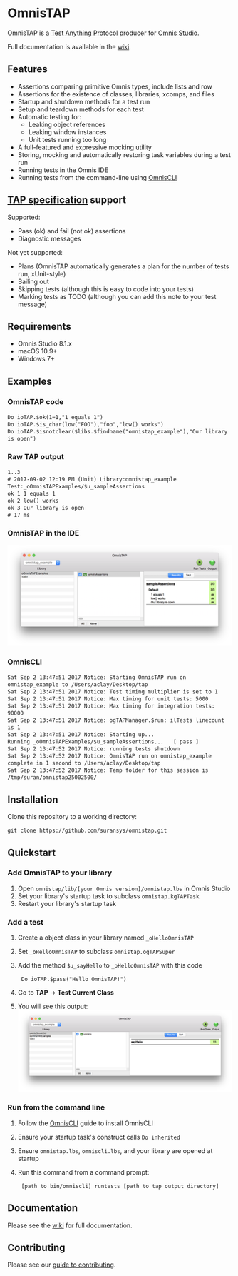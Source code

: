 # OmnisTAP
OmnisTAP is a [Test Anything Protocol](https://testanything.org) producer for [Omnis Studio](http://www.omnis.net).

Full documentation is available in the [wiki](https://github.com/suransys/omnistap/wiki).

## Features
* Assertions comparing primitive Omnis types, include lists and row
* Assertions for the existence of classes, libraries, xcomps, and files
* Startup and shutdown methods for a test run
* Setup and teardown methods for each test
* Automatic testing for:
  * Leaking object references
  * Leaking window instances
  * Unit tests running too long
* A full-featured and expressive mocking utility
* Storing, mocking and automatically restoring task variables during a test run
* Running tests in the Omnis IDE
* Running tests from the command-line using [OmnisCLI](https://github.com/suransys/omniscli)

## [TAP specification](https://testanything.org/tap-specification.html) support
Supported:
* Pass (ok) and fail (not ok) assertions
* Diagnostic messages

Not yet supported:
* Plans (OmnisTAP automatically generates a plan for the number of tests run, xUnit-style)
* Bailing out
* Skipping tests (although this is easy to code into your tests)
* Marking tests as TODO (although you can add this note to your test message)

## Requirements
* Omnis Studio 8.1.x
* macOS 10.9+
* Windows 7+

## Examples
### OmnisTAP code
```omnis
Do ioTAP.$ok(1=1,"1 equals 1")
Do ioTAP.$is_char(low("FOO"),"foo","low() works")
Do ioTAP.$isnotclear($libs.$findname("omnistap_example"),"Our library is open")
```
### Raw TAP output
```
1..3
# 2017-09-02 12:19 PM (Unit) Library:omnistap_example Test:_oOmnisTAPExamples/$u_sampleAssertions
ok 1 1 equals 1
ok 2 low() works
ok 3 Our library is open
# 17 ms
```
### OmnisTAP in the IDE
![OmnisTAP Example output in the IDE](images/omnistap_example.png)

### OmnisCLI
```
Sat Sep 2 13:47:51 2017 Notice: Starting OmnisTAP run on omnistap_example to /Users/aclay/Desktop/tap
Sat Sep 2 13:47:51 2017 Notice: Test timing multiplier is set to 1
Sat Sep 2 13:47:51 2017 Notice: Max timing for unit tests: 5000
Sat Sep 2 13:47:51 2017 Notice: Max timing for integration tests: 90000
Sat Sep 2 13:47:51 2017 Notice: ogTAPManager.$run: ilTests linecount is 1
Sat Sep 2 13:47:51 2017 Notice: Starting up...
Running _oOmnisTAPExamples/$u_sampleAssertions...   [ pass ]
Sat Sep 2 13:47:52 2017 Notice: running tests shutdown
Sat Sep 2 13:47:52 2017 Notice: OmnisTAP run on omnistap_example complete in 1 second to /Users/aclay/Desktop/tap
Sat Sep 2 13:47:52 2017 Notice: Temp folder for this session is /tmp/suran/omnistap25002500/
```

## Installation
Clone this repository to a working directory:
```
git clone https://github.com/suransys/omnistap.git
```

## Quickstart
### Add OmnisTAP to your library
1. Open `omnistap/lib/[your Omnis version]/omnistap.lbs` in Omnis Studio
1. Set your library's startup task to subclass `omnistap.kgTAPTask`
1. Restart your library's startup task

### Add a test
1. Create a object class in your library named `_oHelloOmnisTAP`
1. Set `_oHelloOmnisTAP` to subclass `omnistap.ogTAPSuper`
1. Add the method `$u_sayHello` to `_oHelloOmnisTAP` with this code

        Do ioTAP.$pass("Hello OmnisTAP!")
1. Go to **TAP** -> **Test Current Class**
1. You will see this output:
![Quickstart Say Hello](images/quickstart_say_hello.png)

### Run from the command line
1. Follow the [OmnisCLI](https://github.com/suransys/omniscli) guide to install OmnisCLI
1. Ensure your startup task's construct calls `Do inherited`
1. Ensure `omnistap.lbs`, `omniscli.lbs`, and your library are opened at startup
1. Run this command from a command prompt:

        [path to bin/omniscli] runtests [path to tap output directory]

## Documentation
Please see the [wiki](https://github.com/suransys/omnistap/wiki) for full documentation.

## Contributing
Please see our [guide to contributing](https://github.com/suransys/contributing).